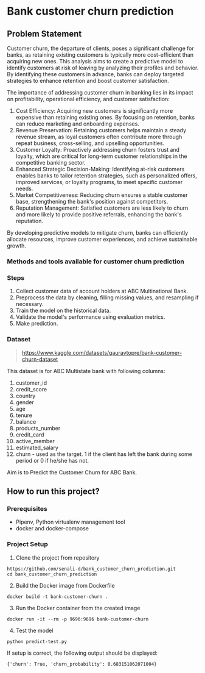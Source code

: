 # Bank customer churn prediction

## Problem Statement

Customer churn, the departure of clients, poses a significant challenge for banks, as retaining existing customers is typically more cost-efficient than acquiring new ones. This analysis aims to create a predictive model to identify customers at risk of leaving by analyzing their profiles and behavior. By identifying these customers in advance, banks can deploy targeted strategies to enhance retention and boost customer satisfaction.

The importance of addressing customer churn in banking lies in its impact on profitability, operational efficiency, and customer satisfaction:

1. Cost Efficiency: Acquiring new customers is significantly more expensive than retaining existing ones. By focusing on retention, banks can reduce marketing and onboarding expenses.
2. Revenue Preservation: Retaining customers helps maintain a steady revenue stream, as loyal customers often contribute more through repeat business, cross-selling, and upselling opportunities.
3. Customer Loyalty: Proactively addressing churn fosters trust and loyalty, which are critical for long-term customer relationships in the competitive banking sector.
4. Enhanced Strategic Decision-Making: Identifying at-risk customers enables banks to tailor retention strategies, such as personalized offers, improved services, or loyalty programs, to meet specific customer needs.
5. Market Competitiveness: Reducing churn ensures a stable customer base, strengthening the bank's position against competitors.
6. Reputation Management: Satisfied customers are less likely to churn and more likely to provide positive referrals, enhancing the bank's reputation.

By developing predictive models to mitigate churn, banks can efficiently allocate resources, improve customer experiences, and achieve sustainable growth.

### Methods and tools available for customer churn prediction

### Steps
1. Collect customer data of account holders at ABC Multinational Bank.
2. Preprocess the data by cleaning, filling missing values, and resampling if necessary.
3. Train the model on the historical data.
5. Validate the model's performance using evaluation metrics.
6. Make prediction.

### Dataset

> https://www.kaggle.com/datasets/gauravtopre/bank-customer-churn-dataset

This dataset is for ABC Multistate bank with following columns:

1. customer_id
2. credit_score
3. country
4. gender
5. age
6. tenure
7. balance
8. products_number
9. credit_card
10. active_member
11. estimated_salary
12. churn - used as the target. 1 if the client has left the bank during some period or 0 if he/she has not.

Aim is to Predict the Customer Churn for ABC Bank.

## How to run this project?

### Prerequisites

- Pipenv, Python virtualenv management tool
- docker and docker-compose

### Project Setup

1. Clone the project from repository

``` 
https://github.com/senali-d/bank_customer_churn_prediction.git
cd bank_customer_churn_prediction
```

2. Build the Docker image from Dockerfile

```
docker build -t bank-customer-churn .
```

3. Run the Docker container from the created image

```
docker run -it --rm -p 9696:9696 bank-customer-churn
```

4. Test the model

```
python predict-test.py 
```

If setup is correct, the following output should be displayed:

```
{'churn': True, 'churn_probability': 0.683151062071004}
```

